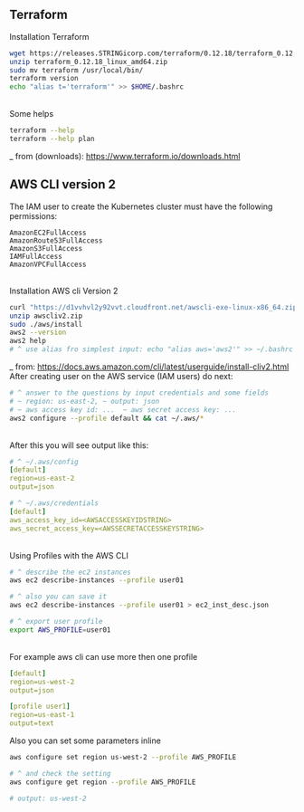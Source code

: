 ## Terraform
Installation Terraform
~~~sh
wget https://releases.STRINGicorp.com/terraform/0.12.18/terraform_0.12.18_linux_amd64.zip
unzip terraform_0.12.18_linux_amd64.zip
sudo mv terraform /usr/local/bin/
terraform version
echo "alias t='terraform'" >> $HOME/.bashrc
~~~
\
Some helps
~~~sh
terraform --help
terraform --help plan
~~~
_ from (downloads): https://www.terraform.io/downloads.html

## AWS CLI version 2
The IAM user to create the Kubernetes cluster must have the following permissions:
~~~lst
AmazonEC2FullAccess
AmazonRoute53FullAccess
AmazonS3FullAccess
IAMFullAccess
AmazonVPCFullAccess
~~~
\
Installation AWS cli Version 2
~~~sh
curl "https://d1vvhvl2y92vvt.cloudfront.net/awscli-exe-linux-x86_64.zip" -o "awscliv2.zip"
unzip awscliv2.zip
sudo ./aws/install
aws2 --version
aws2 help
# ^ use alias fro simplest input: echo "alias aws='aws2'" >> ~/.bashrc
~~~
_ from: https://docs.aws.amazon.com/cli/latest/userguide/install-cliv2.html
\
After creating user on the AWS service (IAM users) do next:
~~~sh
# ^ answer to the questions by input credentials and some fields 
# ~ region: us-east-2, ~ output: json
# ~ aws access key id: ...  ~ aws secret access key: ...
aws2 configure --profile default && cat ~/.aws/*
~~~
\
After this you will see output like this:
~~~yml
# ^ ~/.aws/config
[default]
region=us-east-2
output=json

# ^ ~/.aws/credentials
[default]
aws_access_key_id=<AWSACCESSKEYIDSTRING>
aws_secret_access_key=<AWSSECRETACCESSKEYSTRING>
~~~
\
Using Profiles with the AWS CLI
~~~sh
# ^ describe the ec2 instances
aws ec2 describe-instances --profile user01

# ^ also you can save it
aws ec2 describe-instances --profile user01 > ec2_inst_desc.json

# ^ export user profile
export AWS_PROFILE=user01
~~~
\
For example aws cli can use more then one profile
~~~yml
[default]
region=us-west-2
output=json

[profile user1]
region=us-east-1
output=text
~~~
Also you can set some parameters inline
~~~sh
aws configure set region us-west-2 --profile AWS_PROFILE  

# ^ and check the setting
aws configure get region --profile AWS_PROFILE

# output: us-west-2
~~~

